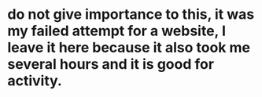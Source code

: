 # do not give importance to this, it was my failed attempt for a website, I leave it here because it also took me several hours and it is good for activity.
